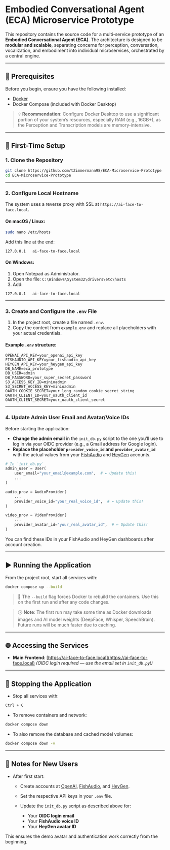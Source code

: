 # Embodied Conversational Agent (ECA) Microservice Prototype

This repository contains the source code for a multi-service prototype of an **Embodied Conversational Agent (ECA)**.
The architecture is designed to be **modular and scalable**, separating concerns for perception, conversation, vocalization, and embodiment into individual microservices, orchestrated by a central engine.

---

## 🧰 Prerequisites

Before you begin, ensure you have the following installed:

* [Docker](https://www.docker.com/products/docker-desktop)
* Docker Compose (included with Docker Desktop)

> 💡 **Recommendation**: Configure Docker Desktop to use a significant portion of your system’s resources, especially RAM (e.g., 16GB+), as the Perception and Transcription models are memory-intensive.

---

## 🚀 First-Time Setup

### 1. Clone the Repository

```bash
git clone https://github.com/tZimmermann98/ECA-Microservice-Prototype
cd ECA-Microservice-Prototype
```

---

### 2. Configure Local Hostname

The system uses a reverse proxy with SSL at `https://ai-face-to-face.local`.

#### On macOS / Linux:

```bash
sudo nano /etc/hosts
```

Add this line at the end:

```
127.0.0.1   ai-face-to-face.local
```

#### On Windows:

1. Open Notepad as Administrator.
2. Open the file:
   `C:\Windows\System32\drivers\etc\hosts`
3. Add:

```
127.0.0.1   ai-face-to-face.local
```

---

### 3. Create and Configure the `.env` File

1. In the project root, create a file named `.env`.
2. Copy the content from `example.env` and replace all placeholders with your actual credentials.

#### Example `.env` structure:

```env
OPENAI_API_KEY=your_openai_api_key
FISHAUDIO_API_KEY=your_fishaudio_api_key
HEYGEN_API_KEY=your_heygen_api_key
DB_NAME=eca_prototype
DB_USER=admin
DB_PASSWORD=your_super_secret_password
S3_ACCESS_KEY_ID=minioadmin
S3_SECRET_ACCESS_KEY=minioadmin
OAUTH_COOKIE_SECRET=your_long_random_cookie_secret_string
OAUTH_CLIENT_ID=your_oauth_client_id
OAUTH_CLIENT_SECRET=your_oauth_client_secret
```

---

### 4. Update Admin User Email and Avatar/Voice IDs

Before starting the application:

* **Change the admin email** in the `init_db.py` script to the one you’ll use to log in via your OIDC provider (e.g., a Gmail address for Google login).
* **Replace the placeholder `provider_voice_id` and `provider_avatar_id`** with the actual values from your [FishAudio](https://fish.audio) and [HeyGen](https://heygen.com) accounts.

```python
# In `init_db.py`
admin_user = User(
    user_email="your_email@example.com",  # ← Update this!
    ...
)

audio_prov = AudioProvider(
    ...
    provider_voice_id="your_real_voice_id",  # ← Update this!
)

video_prov = VideoProvider(
    ...
    provider_avatar_id="your_real_avatar_id",  # ← Update this!
)
```

You can find these IDs in your FishAudio and HeyGen dashboards after account creation.

---

## ▶️ Running the Application

From the project root, start all services with:

```bash
docker compose up --build
```

> 🔧 The `--build` flag forces Docker to rebuild the containers. Use this on the first run and after any code changes.

> 🕒 **Note**: The first run may take some time as Docker downloads images and AI model weights (DeepFace, Whisper, SpeechBrain). Future runs will be much faster due to caching.

---

## 🌐 Accessing the Services

* **Main Frontend**: [https://ai-face-to-face.local](https://ai-face-to-face.local)
  *(OIDC login required — use the email set in `init_db.py`!)*

---

## 🛑 Stopping the Application

* Stop all services with:

```bash
Ctrl + C
```

* To remove containers and network:

```bash
docker compose down
```

* To also remove the database and cached model volumes:

```bash
docker compose down -v
```

---

## 📝 Notes for New Users

* After first start:

  * Create accounts at [OpenAI](https://openai.com), [FishAudio](https://fish.audio), and [HeyGen](https://heygen.com).
  * Set the respective API keys in your `.env` file.
  * Update the `init_db.py` script as described above for:

    * Your **OIDC login email**
    * Your **FishAudio voice ID**
    * Your **HeyGen avatar ID**

This ensures the demo avatar and authentication work correctly from the beginning.
